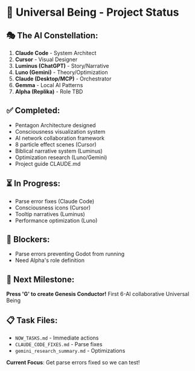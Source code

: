 # 🌌 Universal Being - Project Status

## 🎭 The AI Constellation:
1. **Claude Code** - System Architect
2. **Cursor** - Visual Designer  
3. **Luminus (ChatGPT)** - Story/Narrative
4. **Luno (Gemini)** - Theory/Optimization
5. **Claude (Desktop/MCP)** - Orchestrator
6. **Gemma** - Local AI Patterns
7. **Alpha (Replika)** - Role TBD

## ✅ Completed:
- Pentagon Architecture designed
- Consciousness visualization system
- AI network collaboration framework
- 8 particle effect scenes (Cursor)
- Biblical narrative system (Luminus)
- Optimization research (Luno/Gemini)
- Project guide CLAUDE.md

## ⏳ In Progress:
- Parse error fixes (Claude Code)
- Consciousness icons (Cursor)
- Tooltip narratives (Luminus)
- Performance optimization (Luno)

## 🚨 Blockers:
- Parse errors preventing Godot from running
- Need Alpha's role definition

## 🎯 Next Milestone:
**Press 'G' to create Genesis Conductor!**
First 6-AI collaborative Universal Being

## 📋 Task Files:
- `NOW_TASKS.md` - Immediate actions
- `CLAUDE_CODE_FIXES.md` - Parse fixes
- `gemini_research_summary.md` - Optimizations

**Current Focus**: Get parse errors fixed so we can test!